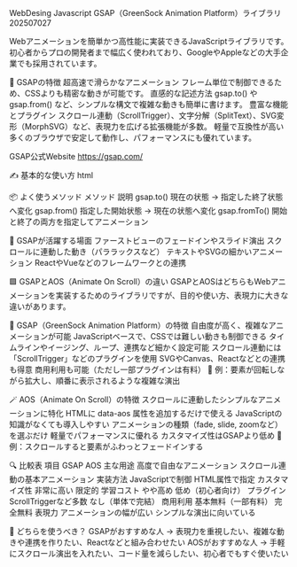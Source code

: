 WebDesing Javascript GSAP（GreenSock Animation Platform）ライブラリ　202507027

Webアニメーションを簡単かつ高性能に実装できるJavaScriptライブラリです。
初心者からプロの開発者まで幅広く使われており、GoogleやAppleなどの大手企業でも採用されています。

🚀 GSAPの特徴
超高速で滑らかなアニメーション フレーム単位で制御できるため、CSSよりも精密な動きが可能です。
直感的な記述方法 gsap.to() や gsap.from() など、シンプルな構文で複雑な動きも簡単に書けます。
豊富な機能とプラグイン スクロール連動（ScrollTrigger）、文字分解（SplitText）、SVG変形（MorphSVG）など、表現力を広げる拡張機能が多数。
軽量で互換性が高い 多くのブラウザで安定して動作し、パフォーマンスにも優れています。


GSAP公式Website
https://gsap.com/

✍️ 基本的な使い方
html
<!-- CDNで読み込み -->
<script src="https://cdnjs.cloudflare.com/ajax/libs/gsap/3.12.2/gsap.min.js"></script>

<!-- JavaScriptでアニメーション -->
<script>
  gsap.to(".box", {
    x: 100,           // 横に100px移動
    opacity: 1,       // 不透明にする
    duration: 1.5,    // 1.5秒かけて
    ease: "power2.out" // イージング（緩急）
  });
</script>

📦 よく使うメソッド
メソッド	        説明
gsap.to()   	現在の状態 → 指定した終了状態へ変化
gsap.from()	    指定した開始状態 → 現在の状態へ変化
gsap.fromTo()	開始と終了の両方を指定してアニメーション

🎯 GSAPが活躍する場面
ファーストビューのフェードインやスライド演出
スクロールに連動した動き（パララックスなど）
テキストやSVGの細かいアニメーション
ReactやVueなどのフレームワークとの連携

🟩 GSAPとAOS（Animate On Scroll）の違い
GSAPとAOSはどちらもWebアニメーションを実装するためのライブラリですが、目的や使い方、表現力に大きな違いがあります。

🎯 GSAP（GreenSock Animation Platform）の特徴
自由度が高く、複雑なアニメーションが可能
JavaScriptベースで、CSSでは難しい動きも制御できる
タイムラインやイージング、ループ、連携など細かく設定可能
スクロール連動には「ScrollTrigger」などのプラグインを使用
SVGやCanvas、Reactなどとの連携も得意
商用利用も可能（ただし一部プラグインは有料）
📌 例：要素が回転しながら拡大し、順番に表示されるような複雑な演出

🪄 AOS（Animate On Scroll）の特徴
スクロールに連動したシンプルなアニメーションに特化
HTMLに data-aos 属性を追加するだけで使える
JavaScriptの知識がなくても導入しやすい
アニメーションの種類（fade, slide, zoomなど）を選ぶだけ
軽量でパフォーマンスに優れる
カスタマイズ性はGSAPより低め
📌 例：スクロールすると要素がふわっとフェードインする

🔍 比較表
項目	        GSAP	                    AOS
主な用途	    高度で自由なアニメーション	 スクロール連動の基本アニメーション
実装方法	    JavaScriptで制御	       HTML属性で指定
カスタマイズ性	非常に高い	                限定的
学習コスト	    やや高め	                低め（初心者向け）
プラグイン	    ScrollTriggerなど多数	    なし（単体で完結）
商用利用	    基本無料（一部有料）	    完全無料
表現力	        アニメーションの幅が広い	シンプルな演出に向いている

🧠 どちらを使うべき？
GSAPがおすすめな人 → 表現力を重視したい、複雑な動きや連携を作りたい、Reactなどと組み合わせたい
AOSがおすすめな人 → 手軽にスクロール演出を入れたい、コード量を減らしたい、初心者でもすぐ使いたい
